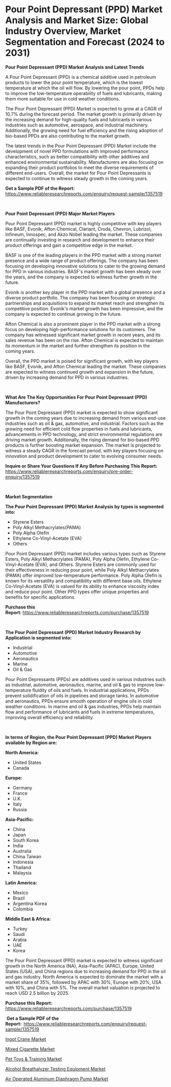<p><h1>Pour Point Depressant (PPD) Market Analysis and Market Size: Global Industry Overview, Market Segmentation and Forecast (2024 to 2031)</h1></p><p><strong>Pour Point Depressant (PPD) Market Analysis and Latest Trends</strong></p>
<p><p>A Pour Point Depressant (PPD) is a chemical additive used in petroleum products to lower the pour point temperature, which is the lowest temperature at which the oil will flow. By lowering the pour point, PPDs help to improve the low-temperature operability of fuels and lubricants, making them more suitable for use in cold weather conditions.</p><p>The Pour Point Depressant (PPD) Market is expected to grow at a CAGR of 10.7% during the forecast period. The market growth is primarily driven by the increasing demand for high-quality fuels and lubricants in various industries such as automotive, aerospace, and industrial machinery. Additionally, the growing need for fuel efficiency and the rising adoption of bio-based PPDs are also contributing to the market growth.</p><p>The latest trends in the Pour Point Depressant (PPD) Market include the development of novel PPD formulations with improved performance characteristics, such as better compatibility with other additives and enhanced environmental sustainability. Manufacturers are also focusing on expanding their product portfolios to meet the diverse requirements of different end-users. Overall, the market for Pour Point Depressants is expected to continue to witness steady growth in the coming years.</p></p>
<p><strong>Get a Sample PDF of the Report:&nbsp;</strong> <a href="https://www.reliableresearchreports.com/enquiry/request-sample/1357519">https://www.reliableresearchreports.com/enquiry/request-sample/1357519</a></p>
<p>&nbsp;</p>
<p><strong>Pour Point Depressant (PPD) Major Market Players</strong></p>
<p><p>Pour Point Depressant (PPD) market is highly competitive with key players like BASF, Evonik, Afton Chemical, Clariant, Croda, Chevron, Lubrizol, Infineum, Innospec, and Akzo Nobel leading the market. These companies are continually investing in research and development to enhance their product offerings and gain a competitive edge in the market.</p><p>BASF is one of the leading players in the PPD market with a strong market presence and a wide range of product offerings. The company has been focusing on developing innovative solutions to cater to the growing demand for PPD in various industries. BASF's market growth has been steady over the years, and the company is expected to witness further growth in the future.</p><p>Evonik is another key player in the PPD market with a global presence and a diverse product portfolio. The company has been focusing on strategic partnerships and acquisitions to expand its market reach and strengthen its competitive position. Evonik's market growth has been impressive, and the company is expected to continue growing in the future.</p><p>Afton Chemical is also a prominent player in the PPD market with a strong focus on developing high-performance solutions for its customers. The company has witnessed significant market growth in recent years, and its sales revenue has been on the rise. Afton Chemical is expected to maintain its momentum in the market and further strengthen its position in the coming years.</p><p>Overall, the PPD market is poised for significant growth, with key players like BASF, Evonik, and Afton Chemical leading the market. These companies are expected to witness continued growth and expansion in the future, driven by increasing demand for PPD in various industries.</p></p>
<p>&nbsp;</p>
<p><strong>What Are The Key Opportunities For Pour Point Depressant (PPD) Manufacturers?</strong></p>
<p><p>The Pour Point Depressant (PPD) market is expected to show significant growth in the coming years due to increasing demand from various end-use industries such as oil & gas, automotive, and industrial. Factors such as the growing need for efficient cold flow properties in fuels and lubricants, advancements in PPD technology, and strict environmental regulations are driving market growth. Additionally, the rising demand for bio-based PPD products is further boosting market expansion. The market is projected to witness a steady CAGR in the forecast period, with key players focusing on innovation and product development to cater to evolving consumer needs.</p></p>
<p><strong>Inquire or Share Your Questions If Any Before Purchasing This Report:</strong> <a href="https://www.reliableresearchreports.com/enquiry/pre-order-enquiry/1357519">https://www.reliableresearchreports.com/enquiry/pre-order-enquiry/1357519</a></p>
<p>&nbsp;</p>
<p><strong>Market Segmentation</strong></p>
<p><strong>The Pour Point Depressant (PPD) Market Analysis by types is segmented into:</strong></p>
<p><ul><li>Styrene Esters</li><li>Poly Alkyl Methacrylates(PAMA)</li><li>Poly Alpha Olefin</li><li>Ethylene Co-Vinyl-Acetate (EVA)</li><li>Others</li></ul></p>
<p><p>Pour Point Depressant (PPD) market includes various types such as Styrene Esters, Poly Alkyl Methacrylates (PAMA), Poly Alpha Olefin, Ethylene Co-Vinyl-Acetate (EVA), and Others. Styrene Esters are commonly used for their effectiveness in reducing pour point, while Poly Alkyl Methacrylates (PAMA) offer improved low-temperature performance. Poly Alpha Olefin is known for its versatility and compatibility with different base oils. Ethylene Co-Vinyl-Acetate (EVA) is valued for its ability to enhance viscosity index and reduce pour point. Other PPD types offer unique properties and benefits for specific applications.</p></p>
<p><strong>Purchase this Report:&nbsp;</strong><a href="https://www.reliableresearchreports.com/purchase/1357519">https://www.reliableresearchreports.com/purchase/1357519</a></p>
<p>&nbsp;</p>
<p><strong>The Pour Point Depressant (PPD) Market Industry Research by Application is segmented into:</strong></p>
<p><ul><li>Industrial</li><li>Automotive</li><li>Aeronautics</li><li>Marine</li><li>Oil & Gas</li></ul></p>
<p><p>Pour Point Depressants (PPDs) are additives used in various industries such as industrial, automotive, aeronautics, marine, and oil & gas to improve low-temperature fluidity of oils and fuels. In industrial applications, PPDs prevent solidification of oils in pipelines and storage tanks. In automotive and aeronautics, PPDs ensure smooth operation of engine oils in cold weather conditions. In marine and oil & gas industries, PPDs help maintain flow and performance of lubricants and fuels in extreme temperatures, improving overall efficiency and reliability.</p></p>
<p>&nbsp;</p>
<p><strong>In terms of Region, the Pour Point Depressant (PPD) Market Players available by Region are:</strong></p>
<p>
    <p> <strong> North America: </strong>
        <ul>
            <li>United States</li>
            <li>Canada</li>
        </ul>
        </p> 
    <p> <strong> Europe: </strong>
        <ul>
            <li>Germany</li>
            <li>France</li>
            <li>U.K.</li>
            <li>Italy</li>
            <li>Russia</li>
        </ul>
        </p> 
    <p> <strong> Asia-Pacific: </strong>
        <ul>
            <li>China</li>
            <li>Japan</li>
            <li>South Korea</li>
            <li>India</li>
            <li>Australia</li>
            <li>China Taiwan</li>
            <li>Indonesia</li>
            <li>Thailand</li>
            <li>Malaysia</li>
        </ul>
        </p> 
    <p> <strong> Latin America: </strong>
        <ul>
            <li>Mexico</li>
            <li>Brazil</li>
            <li>Argentina Korea</li>
            <li>Colombia</li>
        </ul>
        </p> 
    <p> <strong> Middle East & Africa: </strong>
        <ul>
            <li>Turkey</li>
            <li>Saudi</li>
            <li>Arabia</li>
            <li>UAE</li>
            <li>Korea</li>
        </ul>
    </p>
    </p>
<p><p>The Pour Point Depressant (PPD) market is expected to witness significant growth in the North America (NA), Asia-Pacific (APAC), Europe, United States (USA), and China regions due to increasing demand for PPD in the oil and gas industry. North America is expected to dominate the market with a market share of 35%, followed by APAC with 30%, Europe with 20%, USA with 10%, and China with 5%. The overall market valuation is projected to reach USD 2.5 billion by 2025.</p></p>
<p><strong>Purchase this Report: </strong><a href="https://www.reliableresearchreports.com/purchase/1357519">https://www.reliableresearchreports.com/purchase/1357519</a></p>
<p>&nbsp;<strong>Get a Sample PDF of the Report:&nbsp;&nbsp;</strong><a href="https://www.reliableresearchreports.com/enquiry/request-sample/1357519">https://www.reliableresearchreports.com/enquiry/request-sample/1357519</a></p>
<p><strong></strong></p>
<p><p><a href="https://issuu.com/reportprime-2/docs/ingot-crane-market-size-2030.pptx">Ingot Crane Market</a></p><p><a href="https://issuu.com/reportprime-2/docs/mixed-cigarette-market-size-2030.pptx">Mixed Cigarette Market</a></p><p><a href="https://github.com/jerrycopelandthomaswsqd8q/Market-Research-Report-List-1/blob/main/pet-toys-training-market.md">Pet Toys & Training Market</a></p><p><a href="https://github.com/brenzgnarento/Market-Research-Report-List-1/blob/main/alcohol-breathalyzer-testing-equipment-market.md">Alcohol Breathalyzer Testing Equipment Market</a></p><p><a href="https://github.com/castoriffic/Market-Research-Report-List-3/blob/main/air-operated-aluminum-diaphragm-pump-market.md">Air Operated Aluminum Diaphragm Pump Market</a></p></p>